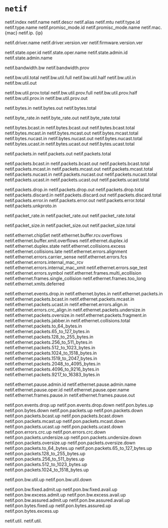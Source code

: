# `netif`

netif.index
netif.name
netif.descr
netif.alias
netif.mtu
netif.type.id
netif.type.name
netif.promisc_mode.id
netif.promisc_mode.name
netif.mac. {mac}
netif.ip. {ip}

netif.driver.name
netif.driver.version.ver
netif.firmware.version.ver

netif.state.oper.id
netif.state.oper.name
netif.state.admin.id
netif.state.admin.name

netif.bandwidth.bw
netif.bandwidth.prov

netif.bw.util.total
netif.bw.util.full
netif.bw.util.half
netif.bw.util.in
netif.bw.util.out

netif.bw.util.prov.total
netif.bw.util.prov.full
netif.bw.util.prov.half
netif.bw.util.prov.in
netif.bw.util.prov.out

netif.bytes.in
netif.bytes.out
netif.bytes.total

netif.byte_rate.in
netif.byte_rate.out
netif.byte_rate.total

netif.bytes.bcast.in
netif.bytes.bcast.out
netif.bytes.bcast.total
netif.bytes.mcast.in
netif.bytes.mcast.out
netif.bytes.mcast.total
netif.bytes.nucast.in
netif.bytes.nucast.out
netif.bytes.nucast.total
netif.bytes.ucast.in
netif.bytes.ucast.out
netif.bytes.ucast.total

netif.packets.in
netif.packets.out
netif.packets.total

netif.packets.bcast.in
netif.packets.bcast.out
netif.packets.bcast.total
netif.packets.mcast.in
netif.packets.mcast.out
netif.packets.mcast.total
netif.packets.nucast.in
netif.packets.nucast.out
netif.packets.nucast.total
netif.packets.ucast.in
netif.packets.ucast.out
netif.packets.ucast.total

netif.packets.drop.in
netif.packets.drop.out
netif.packets.drop.total
netif.packets.discard.in
netif.packets.discard.out
netif.packets.discard.total
netif.packets.error.in
netif.packets.error.out
netif.packets.error.total
netif.packets.unkproto.in

netif.packet_rate.in
netif.packet_rate.out
netif.packet_rate.total

netif.packet_size.in
netif.packet_size.out
netif.packet_size.total

netif.ethernet.chipSet
netif.ethernet.buffer.rcv.overflows
netif.ethernet.buffer.xmit.overflows
netif.ethernet.duplex.id
netif.ethernet.duplex.state
netif.ethernet.collisions.excess
netif.ethernet.collisions.late
netif.ethernet.errors.alignment
netif.ethernet.errors.carrier_sense
netif.ethernet.errors.fcs
netif.ethernet.errors.internal_mac_rcv
netif.ethernet.errors.internal_mac_xmit
netif.ethernet.errors.sqe_test
netif.ethernet.errors.symbol
netif.ethernet.frames.multi_ecollision
netif.ethernet.frames.single_collision
netif.ethernet.frames.too_long
netif.ethernet.xmits.deferred

netif.ethernet.events.drop.in
netif.ethernet.bytes.in
netif.ethernet.packets.in
netif.ethernet.packets.bcast.in
netif.ethernet.packets.mcast.in
netif.ethernet.packets.ucast.in
netif.ethernet.errors.align.in
netif.ethernet.errors.crc_align.in
netif.ethernet.packets.undersize.in
netif.ethernet.packets.oversize.in
netif.ethernet.packets.fragment.in
netif.ethernet.packets.jabber.in
netif.ethernet.collisions.total
netif.ethernet.packets.to_64_bytes.in
netif.ethernet.packets.65_to_127_bytes.in
netif.ethernet.packets.128_to_255_bytes.in
netif.ethernet.packets.256_to_511_bytes.in
netif.ethernet.packets.512_to_1023_bytes.in
netif.ethernet.packets.1024_to_1518_bytes.in
netif.ethernet.packets.1519_to_2047_bytes.in
netif.ethernet.packets.2048_to_4095_bytes.in
netif.ethernet.packets.4096_to_9216_bytes.in
netif.ethernet.packets.9217_to_16383_bytes.in

netif.ethernet.pause.admin.id
netif.ethernet.pause.admin.name
netif.ethernet.pause.oper.id
netif.ethernet.pause.oper.name
netif.ethernet.frames.pause.in
netif.ethernet.frames.pause.out

netif.pon.events.drop.up
netif.pon.events.drop.down
netif.pon.bytes.up
netif.pon.bytes.down
netif.pon.packets.up
netif.pon.packets.down
netif.pon.packets.bcast.up
netif.pon.packets.bcast.down
netif.pon.packets.mcast.up
netif.pon.packets.mcast.down
netif.pon.packets.ucast.up
netif.pon.packets.ucast.down
netif.pon.errors.crc.up
netif.pon.errors.crc.down
netif.pon.packets.undersize.up
netif.pon.packets.undersize.down
netif.pon.packets.oversize.up
netif.pon.packets.oversize.down
netif.pon.packets.to_64_bytes.up
netif.pon.packets.65_to_127_bytes.up
netif.pon.packets.128_to_255_bytes.up
netif.pon.packets.256_to_511_bytes.up
netif.pon.packets.512_to_1023_bytes.up
netif.pon.packets.1024_to_1518_bytes.up

netif.pon.bw.util.up
netif.pon.bw.util.down

netif.pon.bw.fixed.admit.up
netif.pon.bw.fixed.avail.up
netif.pon.bw.excess.admit.up
netif.pon.bw.excess.avail.up
netif.pon.bw.assured.admit.up
netif.pon.bw.assured.avail.up
netif.pon.bytes.fixed.up
netif.pon.bytes.assured.up
netif.pon.bytes.excess.up




netif.util.
netif.util.
